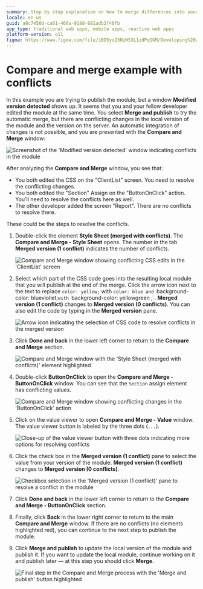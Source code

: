 ```yaml
---
summary: Step by step explanation on how to merge differences into your module when there are conflicts.
locale: en-us
guid: a0c7450d-ca61-460a-9188-881adb2f40fb
app_type: traditional web apps, mobile apps, reactive web apps
platform-version: o11
figma: https://www.figma.com/file/iBD5yo23NiW53L1zdPqGGM/Developing%20an%20Application?node-id=280:147
---
```


# Compare and merge example with conflicts

In this example you are trying to publish the module, but a window **Modified version detected** shows up. It seems that you and your fellow developer edited the module at the same time. You select **Merge and publish** to try the automatic merge, but there are conflicting changes in the local version of the module and the version on the server. An automatic integration of changes is not possible, and you are presented with the **Compare and Merge** window:

![Screenshot of the 'Modified version detected' window indicating conflicts in the module](images/conflicts-detected.png "Conflicts Detected Window")

After analyzing the **Compare and Merge** window, you see that:

* You both edited the CSS on the "ClientList" screen. You need to resolve the conflicting changes.
* You both edited the "Section" Assign on the "ButtonOnClick" action. You'll need to resolve the conflicts here as well.
* The other developer added the screen "Report". There are no conflicts to resolve there.

These could be the steps to resolve the conflicts.

1. Double-click the element **Style Sheet (merged with conflicts)**. The **Compare and Merge - Style Sheet** opens. The number in the tab **Merged version (1 conflict)** indicates the number of conflicts.

    ![Compare and Merge window showing conflicting CSS edits in the 'ClientList' screen](images/conflicts-text.png "Compare and Merge - Style Sheet")

1. Select which part of the CSS code goes into the resulting local module that you will publish at the end of the merge. Click the arrow icon next to the text to replace `color: yellow;` with  `color: blue and `background-color: blueviollet;` with  `background-color: yellowgreen ;`. **Merged version (1 conflict)** changes to  **Merged version (0 conflicts)**. You can also edit the code by typing in the **Merged version** pane.

    ![Arrow icon indicating the selection of CSS code to resolve conflicts in the merged version](images/conflicts-text-orange-arrow.png "Resolving CSS Conflicts")

1. Click **Done and back** in the lower left corner to return to the **Compare and Merge** section.

    ![Compare and Merge window with the 'Style Sheet (merged with conflicts)' element highlighted](images/merge-example-compare-ss.png "Compare and Merge Section")

1. Double-click **ButtonOnClick** to open the **Compare and Merge - ButtonOnClick** window. You can see that the `Section` assign element has conflicting values.

    ![Compare and Merge window showing conflicting changes in the 'ButtonOnClick' action](images/visual-element-changes.png "Compare and Merge - ButtonOnClick")

1. Click on the value viewer to open **Compare and Merge - Value** window. The value viewer button is labeled by the three dots (`...`).

    ![Close-up of the value viewer button with three dots indicating more options for resolving conflicts](images/visual-element-value-viewer-button.png "Value Viewer Button")

1. Click the check box in the  **Merged version (1 conflict)** pane to select the value from your version of the module. **Merged version (1 conflict)** changes to **Merged version (0 conflicts)**.

    ![Checkbox selection in the 'Merged version (1 conflict)' pane to resolve a conflict in the module](images/text-changes-checkbox.png "Selecting Merged Version Value")

1. Click **Done and back** in the lower left corner to return to the **Compare and Merge - ButtonOnClick** section.

1. Finally, click **Back** in the lower right corner to return to the main **Compare and Merge** window. If there are no conflicts (no elements highlighted red), you can continue to the next step to publish the module.

1. Click **Merge and publish** to update the local version of the module and publish it. If you want to update the local module, continue working on it and publish later — at this step you should click **Merge**.

    ![Final step in the Compare and Merge process with the 'Merge and publish' button highlighted](images/merge-complete.png "Merge and Publish Completion")
